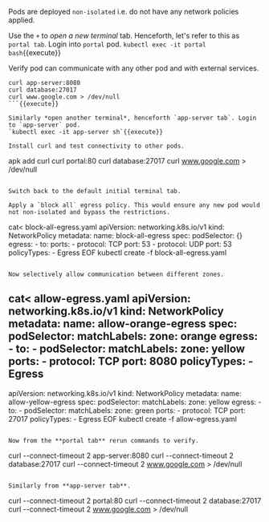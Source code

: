 
Pods are deployed `non-isolated` i.e. do not have any network policies applied.

Use the `+` to *open a new terminal* tab. Henceforth, let's refer to this as `portal tab`. Login into `portal` pod.
`kubectl exec -it portal bash`{{execute}}

Verify pod can communicate with any other pod and with external services.
```
curl app-server:8080
curl database:27017 
curl www.google.com > /dev/null
```{{execute}}

Similarly *open another terminal*, henceforth `app-server tab`. Login to `app-server` pod.
`kubectl exec -it app-server sh`{{execute}}

Install curl and test connectivity to other pods.
```
apk add curl
curl portal:80
curl database:27017
curl www.google.com > /dev/null
```{{execute}}

Switch back to the default initial terminal tab.

Apply a `block all` egress policy. This would ensure any new pod would not non-isolated and bypass the restrictions.
```
cat<<EOF > block-all-egress.yaml
apiVersion: networking.k8s.io/v1
kind: NetworkPolicy
metadata:
  name: block-all-egress
spec:
  podSelector: {}
  egress:
    - to:
      ports:
        - protocol: TCP
          port: 53
        - protocol: UDP
          port: 53
  policyTypes:
    - Egress
EOF
kubectl create -f block-all-egress.yaml
```{{execute}}

Now selectively allow communication between different zones.
```
cat<<EOF > allow-egress.yaml
apiVersion: networking.k8s.io/v1
kind: NetworkPolicy
metadata:
  name: allow-orange-egress
spec:
  podSelector:
    matchLabels:
      zone: orange
  egress:
    - to:
        - podSelector:
            matchLabels:
              zone: yellow
      ports:
        - protocol: TCP
          port: 8080
  policyTypes:
    - Egress
---
apiVersion: networking.k8s.io/v1
kind: NetworkPolicy
metadata:
  name: allow-yellow-egress
spec:
  podSelector:
    matchLabels:
      zone: yellow
  egress:
    - to:
        - podSelector:
            matchLabels:
              zone: green
      ports:
        - protocol: TCP
          port: 27017
  policyTypes:
    - Egress
EOF
kubectl create -f allow-egress.yaml
```{{execute}}

Now from the **portal tab** rerun commands to verify.
```
curl --connect-timeout 2 app-server:8080
curl --connect-timeout 2 database:27017
curl --connect-timeout 2 www.google.com > /dev/null
```{{execute}}

Similarly from **app-server tab**.
```
curl --connect-timeout 2 portal:80
curl --connect-timeout 2 database:27017
curl --connect-timeout 2 www.google.com > /dev/null
```{{execute}}
